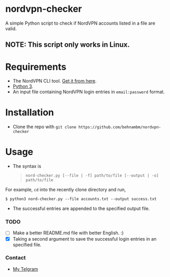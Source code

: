 # nordvpn-checker

A simple Python script to check if NordVPN accounts listed in a file are valid.

## NOTE: This script only works in Linux.

# Requirements

- The NordVPN CLI tool. [Get it from here](https://nordvpn.com/download/linux/).
- [Python 3](https://www.python.org/downloads/).
- An input file containing NordVPN login entries in `email:password` format.

# Installation

- Clone the repo with `git clone https://github.com/behnambm/nordvpn-checker`

# Usage

- The syntax is
  > `nord-checker.py [--file | -f] path/to/file [--output | -o] path/to/file`

For example, `cd` into the recently clone directory and run,

```
$ python3 nord-checker.py --file accounts.txt --output success.txt
```

- The successful entries are appended to the specified output file.

### TODO

- [ ] Make a better README.md file with better English. :)
- [x] Taking a second argument to save the successful login entries in an specified file.

### Contact

- [My Telgram](https://t.me/behnam_1121)
